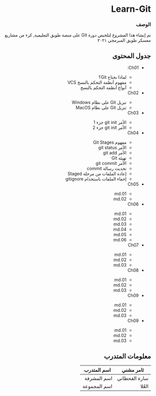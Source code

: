 <div dir="rtl">

# Learn-Git

### الوصف
<div dir="rtl">

تم إنشاء هذا المشروع لتلخيص دورة Git على منصة طويق التعليمية, كزء من مشاريع معسكر طويق المبرمجي ٢٠٢١
</div>


## جدول المحتوى
<ul>
<!-- <div dir="ltr"> -->

  <li>Ch01: </li>
  <ul>
    <li>لماذا نحتاج Git؟</li>
    <li>مفهوم أنظمة التحكم بالنسخ VCS</li>
    <li>أنواع أنظمة التحكم بالنسخ</li>
  </ul>

  <li>Ch02</li>
  <ul>
    <li>تنزيل Git على نظام Windows</li>
    <li>تنزيل Git على نظام MacOS</li>
  </ul>

 <li>Ch03</li>
  <ul>
    <li> الأمر git init جزء 1</li>
    <li>الأمر git init جزء 2</li>
  </ul>
 <li>Ch04</li>
  <ul>
    <li>مفهوم Git Stages</li>
    <li>الأمر git status</li> 
    <li> الأمر git add</li>
    <li>تهيئة Git</li>
    <li>الأمر git commit</li>
    <li>تحديث رسالة commit</li>
    <li>إعادة الملفات من مرحلة Staged</li>
    <li>إخفاء الملفات باستخدام gitignore</li>
  </ul>

 <li>Ch05</li>
  <ul>
    <li>01.md</li>
    <li>02.md</li>
  </ul>

 <li>Ch06</li>
  <ul>
    <li>01.md</li>
    <li>02.md</li> 
    <li>03.md</li>
    <li>04.md</li>
    <li>05.md</li>
    <li>06.md</li>
  </ul>
 
 <li>Ch07</li>
  <ul>
    <li>01.md</li>
    <li>02.md</li>
    <li>03.md</li>
  </ul>
    
 <li>Ch08</li>
  <ul>
    <li>01.md</li>
    <li>02.md</li>
    <li>03.md</li>
  </ul>

 <li>Ch09</li>
  <ul>
    <li>01.md</li>
    <li>02.md</li>
    <li>03.md</li>
  </ul>

<li>Ch09</li>
  <ul>
    <li>01.md</li>
    <li>02.md</li>
    <li>03.md</li>
</ul>

<!-- </div> -->
</ul>

  
## معلومات المتدرب
|  ثامر مشني | اسم المتدرب  |
|---|---|
|  سارة القحطاني |  اسم المشرفة |
|  العُلا |  اسم المجموعة |


</div>
